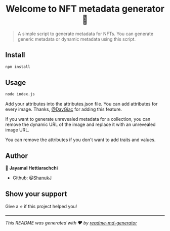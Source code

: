 <h1 align="center">Welcome to NFT metadata generator 👋</h1>
<p>
</p>

> A simple script to generate metadata for NFTs. You can generate generic metadata or dynamic metadata using this script.

## Install

```sh
npm install
```

## Usage

```sh
node index.js
```

Add your attributes into the attributes.json file. You can add attributes for every image. Thanks, [@DavGiac](https://github.com/DavGiac) for adding this feature.

If you want to generate unrevealed metadata for a collection, you can remove the dynamic URL of the image and replace it with an unrevealed image URL.

You can remove the attributes if you don't want to add traits and values.

## Author

👤 **Jayamal Hettiarachchi**

* Github: [@ShanukJ](https://github.com/ShanukJ)

## Show your support

Give a ⭐️ if this project helped you!

***
_This README was generated with ❤️ by [readme-md-generator](https://github.com/kefranabg/readme-md-generator)_